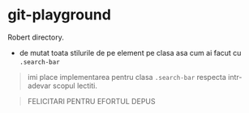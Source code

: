 # git-playground
Robert directory.

- de mutat toata stilurile de pe element pe clasa asa cum ai facut cu `.search-bar`

> imi place implementarea pentru clasa `.search-bar` respecta intr-adevar scopul lectiti.

> FELICITARI PENTRU EFORTUL DEPUS
